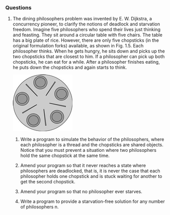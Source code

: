 ### Questions
1. The dining philosophers problem was invented by E. W. Dijkstra, a concurrency pioneer, to clarify the notions of deadlock and starvation freedom. 
   Imagine five philosophers who spend their lives just thinking and feasting. They sit around a circular table with five chairs. The table has a big plate of rice. However, 
   there are only five chopsticks (in the original formulation forks) available, as shown in Fig. 1.5. Each philosopher thinks. 
   When he gets hungry, he sits down and picks up the two chopsticks that are closest to him. If a philosopher can pick up both chopsticks, he can eat for a while. 
   After a philosopher finishes eating, he puts down the chopsticks and again starts to think.
   
   ![philosopher_dining_arrangement](src/main/resources/dining.png)

    1. Write a program to simulate the behavior of the philosophers, where each philosopher is a thread and the chopsticks are shared objects. Notice that you must prevent a situation where two philosophers hold the same chopstick at the same time.

    2. Amend your program so that it never reaches a state where philosophers are deadlocked, that is, it is never the case that each philosopher holds one chopstick and is stuck waiting for another to get the second chopstick.

    3. Amend your program so that no philosopher ever starves.

    4. Write a program to provide a starvation-free solution for any number of philosophers n.
